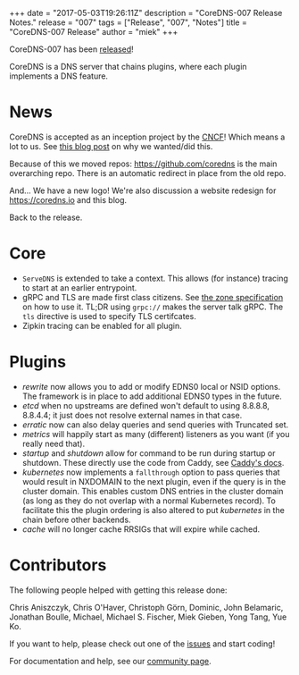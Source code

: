 +++
date = "2017-05-03T19:26:11Z"
description = "CoreDNS-007 Release Notes."
release = "007"
tags = ["Release", "007", "Notes"]
title = "CoreDNS-007 Release"
author = "miek"
+++

CoreDNS-007 has been [released](https://github.com/coredns/coredns/releases/tag/v007)!

CoreDNS is a DNS server that chains plugins, where each plugin implements a DNS feature.

# News

CoreDNS is accepted as an inception project by the [CNCF](https://cncf.io)! Which means a lot to us.
See [this blog post](/2017/03/02/why-cncf-for-coredns/) on why we wanted/did this.

Because of this we moved repos: <https://github.com/coredns> is the main overarching repo. There is
an automatic redirect in place from the old repo.

And... We have a new logo! We're also discussion a website redesign for <https://coredns.io> and
this blog.

Back to the release.

# Core

* `ServeDNS` is extended to take a context. This allows (for instance) tracing to start at an earlier entrypoint.
* gRPC and TLS are made first class citizens. See [the zone
  specification](https://github.com/coredns/coredns/blob/master/README.md#zone-specification) on how
  to use it. TL;DR using `grpc://` makes the server talk gRPC. The `tls` directive is used to
  specify TLS certifcates.
* Zipkin tracing can be enabled for all plugin.

# Plugins

* *rewrite* now allows you to add or modify EDNS0 local or NSID options. The framework is in place to add additional EDNS0 types in the future.
* *etcd* when no upstreams are defined won't default to using 8.8.8.8, 8.8.4.4; it just does not resolve external names in that case.
* *erratic* now can also delay queries and send queries with Truncated set.
* *metrics* will happily start as many (different) listeners as you want (if you really need that).
* *startup* and *shutdown* allow for command to be run during startup or shutdown. These directly use the code from Caddy, see [Caddy's docs](https://caddyserver.com/docs/startup).
* *kubernetes* now implements a `fallthrough` option to pass queries that would result in NXDOMAIN
  to the next plugin, even if the query is in the cluster domain. This enables custom DNS
  entries in the cluster domain (as long as they do not overlap with a normal Kubernetes record). To
  facilitate this the plugin ordering is also altered to put *kubernetes* in the chain before
  other backends.
* *cache* will no longer cache RRSIGs that will expire while cached.

# Contributors

The following people helped with getting this release done:

Chris Aniszczyk,
Chris O'Haver,
Christoph Görn,
Dominic,
John Belamaric,
Jonathan Boulle,
Michael,
Michael S. Fischer,
Miek Gieben,
Yong Tang,
Yue Ko.

If you want to help, please check out one of the [issues](https://github.com/coredns/coredns/issues/)
and start coding!

For documentation and help, see our [community page](https://coredns.io/community/).
